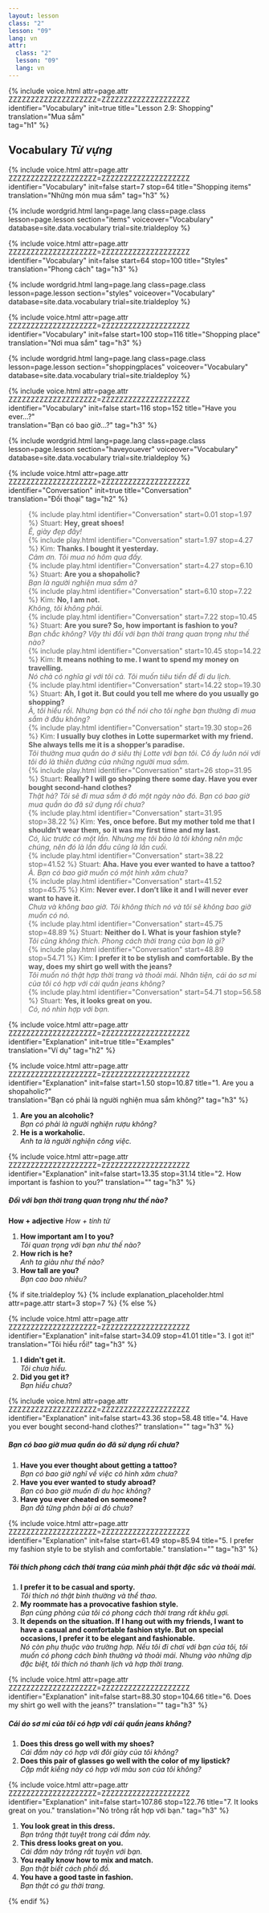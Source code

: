 ```yaml
---
layout: lesson
class: "2"
lesson: "09"
lang: vn
attr:
  class: "2"
  lesson: "09"
  lang: vn
---
```


{%  include voice.html attr=page.attr        ZZZZZZZZZZZZZZZZZZZZ=ZZZZZZZZZZZZZZZZZZZZ
	identifier="Vocabulary"  init=true
	title="Lesson 2.9: Shopping"  
	translation="Mua sắm"      
    tag="h1" %}


## Vocabulary   *Từ vựng*

{%  include voice.html attr=page.attr    ZZZZZZZZZZZZZZZZZZZZ=ZZZZZZZZZZZZZZZZZZZZ
	identifier="Vocabulary"  init=false start=7 stop=64
	title="Shopping items"        
	translation="Những món mua sắm"
    tag="h3" %}


{% include wordgrid.html lang=page.lang
		class=page.class 
		lesson=page.lesson 
		section="items"
		voiceover="Vocabulary"
		database=site.data.vocabulary 
		trial=site.trialdeploy %}

{%  include voice.html attr=page.attr    ZZZZZZZZZZZZZZZZZZZZ=ZZZZZZZZZZZZZZZZZZZZ
	identifier="Vocabulary"  init=false start=64 stop=100
	title="Styles"        
	translation="Phong cách"
    tag="h3" %}


{% include wordgrid.html lang=page.lang
		class=page.class 
		lesson=page.lesson 
		section="styles"
		voiceover="Vocabulary"
		database=site.data.vocabulary 
		trial=site.trialdeploy %}


{%  include voice.html attr=page.attr    ZZZZZZZZZZZZZZZZZZZZ=ZZZZZZZZZZZZZZZZZZZZ
	identifier="Vocabulary"  init=false start=100 stop=116
	title="Shopping place"        
	translation="Nơi mua sắm"
    tag="h3" %}


{% include wordgrid.html lang=page.lang
		class=page.class 
		lesson=page.lesson 
		section="shoppingplaces"
		voiceover="Vocabulary"
		database=site.data.vocabulary 
		trial=site.trialdeploy %}

{%  include voice.html attr=page.attr    ZZZZZZZZZZZZZZZZZZZZ=ZZZZZZZZZZZZZZZZZZZZ
	identifier="Vocabulary"  init=false start=116 stop=152
	title="Have you ever...?"        
	translation="Bạn có bao giờ...?"
    tag="h3" %}

{% include wordgrid.html lang=page.lang
		class=page.class 
		lesson=page.lesson 
		section="haveyouever"
		voiceover="Vocabulary"
		database=site.data.vocabulary 
		trial=site.trialdeploy %}


{%  include voice.html attr=page.attr    ZZZZZZZZZZZZZZZZZZZZ=ZZZZZZZZZZZZZZZZZZZZ
	identifier="Conversation"  init=true
	title="Conversation"        
	translation="Đối thoại"
    tag="h2" %}


> {% include play.html identifier="Conversation" start=0.01 stop=1.97 %} Stuart: **Hey, great shoes!**  
*Ê, giày đẹp đấy!*   
> {% include play.html identifier="Conversation" start=1.97 stop=4.27 %} Kim: **Thanks. I bought it yesterday.**    
*Cảm ơn. Tôi mua nó hôm qua đấy.*    
> {% include play.html identifier="Conversation" start=4.27 stop=6.10 %} Stuart: **Are you a shopaholic?**   
*Bạn là người nghiện mua sắm à?*   
> {% include play.html identifier="Conversation" start=6.10 stop=7.22 %} Kim: **No, I am not.**   
*Không, tôi không phải.*   
> {% include play.html identifier="Conversation" start=7.22 stop=10.45 %} Stuart: **Are you sure? So, how important is fashion to you?**   
*Bạn chắc không? Vậy thì đối với bạn thời trang quan trọng như thế nào?*    
> {% include play.html identifier="Conversation" start=10.45 stop=14.22 %} Kim: **It means nothing to me. I want to spend my money on travelling.**   
*Nó chả có nghĩa gì với tôi cả. Tôi muốn tiêu tiền để đi du lịch.*    
> {% include play.html identifier="Conversation" start=14.22 stop=19.30 %} Stuart: **Ah, I got it. But could you tell me where do you usually go shopping?**    
*À, tôi hiểu rồi. Nhưng bạn có thể nói cho tôi nghe bạn thường đi mua sắm ở đâu không?*    
> {% include play.html identifier="Conversation" start=19.30 stop=26 %} Kim: **I usually buy clothes in Lotte supermarket with my friend. She always tells me it is a shopper’s paradise.**    
*Tôi thường mua quần áo ở siêu thị Lotte với bạn tôi. Cô ấy luôn nói với tôi đó là thiên đường của những người mua sắm.*    
> {% include play.html identifier="Conversation" start=26 stop=31.95 %} Stuart: **Really? I will go shopping there some day. Have you ever bought second-hand clothes?**    
*Thật hả? Tôi sẽ đi mua sắm ở đó một ngày nào đó. Bạn có bao giờ mua quần áo đã sử dụng rồi chưa?*    
> {% include play.html identifier="Conversation" start=31.95 stop=38.22 %} Kim: **Yes, once before. But my mother told me that I shouldn’t wear them, so it was my first time and my last.**    
*Có, lúc trước có một lần. Nhưng mẹ tôi bảo là tôi không nên mặc chúng, nên đó là lần đầu cũng là lần cuối.*    
> {% include play.html identifier="Conversation" start=38.22 stop=41.52 %} Stuart: **Aha. Have you ever wanted to have a tattoo?**    
*À. Bạn có bao giờ muốn có một hình xăm chưa?*    
> {% include play.html identifier="Conversation" start=41.52 stop=45.75 %} Kim: **Never ever. I don’t like it and I will never ever want to have it.**   
*Chưa và không bao giờ. Tôi không thích nó và tôi sẽ không bao giờ muốn có nó.*    
> {% include play.html identifier="Conversation" start=45.75 stop=48.89 %} Stuart: **Neither do I. What is your fashion style?**    
*Tôi cũng không thích. Phong cách thời trang của bạn là gì?*    
> {% include play.html identifier="Conversation" start=48.89 stop=54.71 %} Kim: **I prefer it to be stylish and comfortable. By the way, does my shirt go well with the jeans?**    
*Tôi muốn nó thật hợp thời trang và thoải mái. Nhân tiện, cái áo sơ mi của tôi có hợp với cái quần jeans không?*    
> {% include play.html identifier="Conversation" start=54.71 stop=56.58 %} Stuart: **Yes, it looks great on you.**  
*Có, nó nhìn hợp với bạn.*   


{%  include voice.html attr=page.attr    ZZZZZZZZZZZZZZZZZZZZ=ZZZZZZZZZZZZZZZZZZZZ
	identifier="Explanation"  init=true
	title="Examples"        
	translation="Ví dụ"
    tag="h2" %}

{%  include voice.html attr=page.attr    ZZZZZZZZZZZZZZZZZZZZ=ZZZZZZZZZZZZZZZZZZZZ
	identifier="Explanation"  init=false start=1.50 stop=10.87 
	title="1. Are you a shopaholic?"        
	translation="Bạn có phải là người nghiện mua sắm không?"
    tag="h3" %}

1. **Are you an alcoholic?**  
*Bạn có phải là ngưởi nghiện rượu không?*   
2. **He is a workaholic.**  
*Anh ta là người nghiện công việc.*   

{%  include voice.html attr=page.attr    ZZZZZZZZZZZZZZZZZZZZ=ZZZZZZZZZZZZZZZZZZZZ
	identifier="Explanation"  init=false start=13.35 stop=31.14
	title="2. How important is fashion to you?"
	translation=""
    tag="h3" %}
##### *Đối với bạn thời trang quan trọng như thế nào?*
**How + adjective**     *How + tính từ*

1. **How important am I to you?**  
*Tôi quan trọng với bạn như thế nào?*    
2. **How rich is he?**  
*Anh ta giàu như thế nào?*    
3. **How tall are you?**  
*Bạn cao bao nhiêu?*    

{% if site.trialdeploy %}
	{% include explanation_placeholder.html  attr=page.attr     start=3 stop=7 %}
	{% else %}

{%  include voice.html attr=page.attr    ZZZZZZZZZZZZZZZZZZZZ=ZZZZZZZZZZZZZZZZZZZZ
	identifier="Explanation"  init=false start=34.09 stop=41.01
	title="3. I got it!"
	translation="Tôi hiểu rồi!"
    tag="h3" %}

1. **I didn't get it.**  
*Tôi chưa hiểu.*   
2. **Did you get it?**  
*Bạn hiểu chưa?*   

{%  include voice.html attr=page.attr    ZZZZZZZZZZZZZZZZZZZZ=ZZZZZZZZZZZZZZZZZZZZ
	identifier="Explanation"  init=false start=43.36 stop=58.48
	title="4. Have you ever bought second-hand clothes?"
	translation=""
    tag="h3" %}
##### *Bạn có bao giờ mua quần áo đã sử dụng rồi chưa?*
1. **Have you ever thought about getting a tattoo?**  
*Bạn có bao giờ nghĩ về việc có hình xăm chưa?*   
2. **Have you ever wanted to study abroad?**  
*Bạn có bao giờ muốn đi du học không?*   
3. **Have you ever cheated on someone?**   
*Bạn đã từng phản bội ai đó chưa?*   

{%  include voice.html attr=page.attr    ZZZZZZZZZZZZZZZZZZZZ=ZZZZZZZZZZZZZZZZZZZZ
	identifier="Explanation"  init=false start=61.49 stop=85.94 
	title="5. I prefer my fashion style to be stylish and comfortable."
	translation=""
    tag="h3" %}
##### *Tôi thích phong cách thời trang của mình phải thật đặc sắc và thoải mái.*
1. **I prefer it to be casual and sporty.**  
*Tôi thích nó thật bình thường và thể thao.*   
2. **My roommate has a provocative fashion style.**  
*Bạn cùng phòng của tôi có phong cách thời trang rất khêu gợi.*    
3. **It depends on the situation. If I hang out with my friends, I want to have a casual and comfortable fashion style. But on special occasions, I prefer it to be elegant and fashionable.**  
*Nó còn phụ thuộc vào trường hợp. Nếu tôi đi chơi với bạn của tôi, tôi muốn có phong cách bình thường và thoải mái. Nhưng vào những dịp đặc biệt, tôi thích nó thanh lịch và hợp thời trang.*   

{%  include voice.html attr=page.attr    ZZZZZZZZZZZZZZZZZZZZ=ZZZZZZZZZZZZZZZZZZZZ
	identifier="Explanation"  init=false  start=88.30 stop=104.66
	title="6. Does my shirt go well with the jeans?"
	translation=""
    tag="h3" %}
##### *Cái áo sơ mi của tôi có hợp với cái quần jeans không?*
1. **Does this dress go well with my shoes?**  
*Cái đầm này có hợp với đôi giày của tôi không?*   
2. **Does this pair of glasses go well with the color of my lipstick?**  
*Cặp mắt kiếng này có hợp với màu son của tôi không?*  

{%  include voice.html attr=page.attr    ZZZZZZZZZZZZZZZZZZZZ=ZZZZZZZZZZZZZZZZZZZZ
	identifier="Explanation"  init=false start=107.86 stop=122.76
	title="7. It looks great on you."
	translation="Nó trông rất hợp với bạn."
    tag="h3" %}

1. **You look great in this dress.**  
*Bạn trông thật tuyệt trong cái đầm này.*   
2. **This dress looks great on you.**  
*Cái đầm này trông rất tuyện với bạn.*   
3. **You really know how to mix and match.**  
*Bạn thật biết cách phối đồ.*    
4. **You have a good taste in fashion.**  
*Bạn thật có gu thời trang.*    

{% endif %}